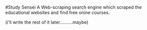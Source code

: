 #Study Sensei
A Web-scraping search engine which scraped the educational websites and find free onine courses.

(i'll write the rest of it later..........maybe)

